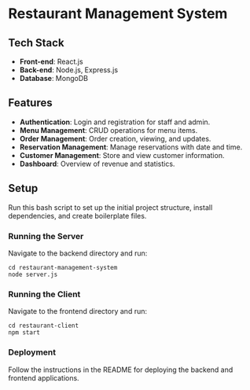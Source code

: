 # Restaurant Management System

## Tech Stack
- **Front-end**: React.js
- **Back-end**: Node.js, Express.js
- **Database**: MongoDB

## Features
- **Authentication**: Login and registration for staff and admin.
- **Menu Management**: CRUD operations for menu items.
- **Order Management**: Order creation, viewing, and updates.
- **Reservation Management**: Manage reservations with date and time.
- **Customer Management**: Store and view customer information.
- **Dashboard**: Overview of revenue and statistics.

## Setup
Run this bash script to set up the initial project structure, install dependencies, and create boilerplate files.

### Running the Server
Navigate to the backend directory and run:
```
cd restaurant-management-system
node server.js
```

### Running the Client
Navigate to the frontend directory and run:
```
cd restaurant-client
npm start
```

### Deployment
Follow the instructions in the README for deploying the backend and frontend applications.
